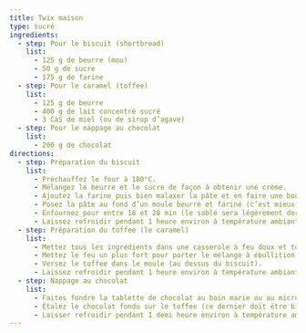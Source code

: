 ```yaml
---
title: Twix maison
type: sucré
ingredients:
  - step: Pour le biscuit (shortbread)
    list:
      - 125 g de beurre (mou)
      - 50 g de sucre
      - 175 g de farine
  - step: Pour le caramel (toffee)
    list:
      - 125 g de beurre
      - 400 g de lait concentré sucré
      - 3 CàS de miel (ou de sirop d’agave)
  - step: Pour le nappage au chocolat
    list:
      - 200 g de chocolat
directions:
  - step: Préparation du biscuit
    list:
      - Préchauffez le four à 180°C.
      - Mélangez le beurre et le sucre de façon à obtenir une crème.
      - Ajoutez la farine puis bien malaxer la pâte et en faire une boule (avec les mains).
      - Posez la pâte au fond d’un moule beurré et fariné (c’est mieux de mettre de mettre du papier de cuisson...). Étalez bien la pâte à l’aide de votre poing.
      - Enfournez pour entre 18 et 20 min (le sablé sera légèrement doré) pour un moule de 24*24 cm (ou inférieur).
      - Laissez refroidir pendant 1 heure environ à température ambiante.
  - step: Préparation du toffee (le caramel)
    list:
      - Mettez tous les ingrédients dans une casserole à feu doux et tournez jusqu’à ce que le mélange ait fondu.
      - Mettez le feu un plus fort pour porter le mélange à ébullition et tournez sans arrêt pendant 5 minutes afin que le mélange ne colle pas.
      - Versez le toffee dans le moule (au dessus du biscuit).
      - Laissez refroidir pendant 1 heure environ à température ambiante.
  - step: Nappage au chocolat
    list:
      - Faites fondre la tablette de chocolat au bain marie ou au micro-onde (3 minutes à 600W sans oublier la cloche).
      - Étalez le chocolat fondu sur le toffee (ce dernier doit être bien figé dans le moule).
      - Laisser refroidir pendant 1 demi heure environ à température ambiante puis placez le moule dans le réfrigérateur. 
---
```


